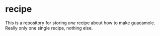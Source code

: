 # recipe

This is a repository for storing _one_ recipe about how to make guacamole. Really only one single recipe, nothing else.